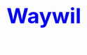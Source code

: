 <h1 style="color: blue; font-size: 48px;">Waywil</h1>
<p style="color: white; font-size: 16px;">test</p>
